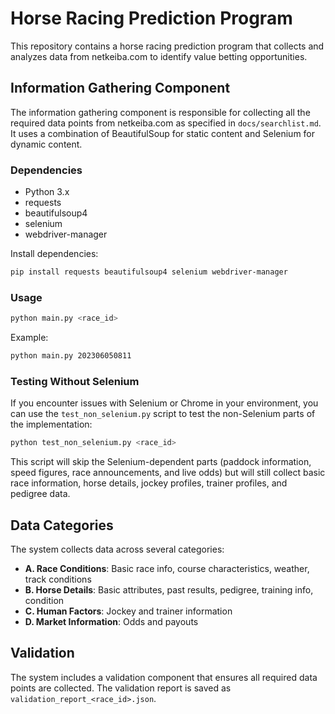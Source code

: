 # Horse Racing Prediction Program

This repository contains a horse racing prediction program that collects and analyzes data from netkeiba.com to identify value betting opportunities.

## Information Gathering Component

The information gathering component is responsible for collecting all the required data points from netkeiba.com as specified in `docs/searchlist.md`. It uses a combination of BeautifulSoup for static content and Selenium for dynamic content.

### Dependencies

- Python 3.x
- requests
- beautifulsoup4
- selenium
- webdriver-manager

Install dependencies:

```bash
pip install requests beautifulsoup4 selenium webdriver-manager
```

### Usage

```bash
python main.py <race_id>
```

Example:

```bash
python main.py 202306050811
```

### Testing Without Selenium

If you encounter issues with Selenium or Chrome in your environment, you can use the `test_non_selenium.py` script to test the non-Selenium parts of the implementation:

```bash
python test_non_selenium.py <race_id>
```

This script will skip the Selenium-dependent parts (paddock information, speed figures, race announcements, and live odds) but will still collect basic race information, horse details, jockey profiles, trainer profiles, and pedigree data.

## Data Categories

The system collects data across several categories:

- **A. Race Conditions**: Basic race info, course characteristics, weather, track conditions
- **B. Horse Details**: Basic attributes, past results, pedigree, training info, condition
- **C. Human Factors**: Jockey and trainer information
- **D. Market Information**: Odds and payouts

## Validation

The system includes a validation component that ensures all required data points are collected. The validation report is saved as `validation_report_<race_id>.json`.
